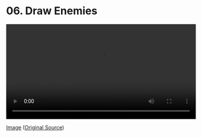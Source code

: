 # 06. Draw Enemies

<video controls width="512">
    <source src="./tut_6.mp4"
            type="video/mp4">
    Sorry, your browser doesn't support embedded videos.
</video>

[Image](./tut_6.git) ([Original Source](https://ztiromoritz.github.io/pico-8-shooter/gif/tut_6.gif))


